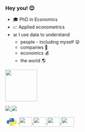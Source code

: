 ### Hey you! 😊
 - 🎓 PhD in Economics 
 - 📈 Applied econometrics
 - 📊 I use data to understand 
     - people - including myself 😜
     - companies 🏢
     - economics 💰
     - the world 🌎

<div>

   <a href="https://www.linkedin.com/in/raissabragan%C3%A7a/" target="_blank"><img align="center" height="100" width="100" src="https://cdn.jsdelivr.net/gh/devicons/devicon/icons/linkedin/linkedin-original-wordmark.svg" target="_blank"></a>

 </div>

<div>
  <a href="https://github.com/raissabraganca">
  <img height="180em" src="https://github-readme-stats.vercel.app/api?username=raissabraganca&show_icons=true&theme=slateorange&include_all_commits=true&count_private=true"/>
  <img height="180em" src="https://github-readme-stats.vercel.app/api/top-langs/?username=raissabraganca&layout=compact&langs_count=7&theme=slateorange"/>
</div>
  
<div style="display: inline_block"><br>
  <img align="center" height="30" width="40" src="https://raw.githubusercontent.com/devicons/devicon/master/icons/python/python-original.svg">
  <img align="center" height="30" width="40" src="https://cdn.jsdelivr.net/gh/devicons/devicon/icons/r/r-original.svg">
  <img align="center" height="30" width="40" src="https://cdn.jsdelivr.net/gh/devicons/devicon/icons/spss/spss-original.svg">
  <img align="center" height="30" width="40" src="https://cdn.jsdelivr.net/gh/devicons/devicon/icons/mysql/mysql-plain-wordmark.svg">
  <img align="center" height="30" width="40" src="https://cdn.jsdelivr.net/gh/devicons/devicon/icons/canva/canva-original.svg">
  
</div>
  
</div>
  
  ##
 
<div>   
  
